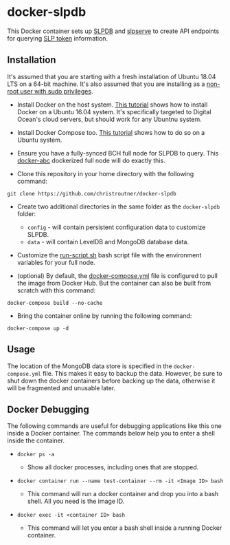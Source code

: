 # docker-slpdb
This Docker container sets up
[SLPDB](https://github.com/christroutner/SLPDB) and
[slpserve](https://github.com/fountainhead-cash/slpserve)
to create API endpoints for querying [SLP token](https://simpleledger.cash/) information.

## Installation
It's assumed that you are starting with a fresh installation of Ubuntu 18.04
LTS on a 64-bit machine.
It's also assumed that you are installing as
a [non-root user with sudo privileges](https://www.digitalocean.com/community/tutorials/initial-server-setup-with-ubuntu-16-04).

- Install Docker on the host system.
[This tutorial](https://www.digitalocean.com/community/tutorials/how-to-install-and-use-docker-on-ubuntu-16-04)
shows how to install Docker on a Ubuntu 16.04 system. It's specifically targeted
to Digital Ocean's cloud servers, but should work for any Ubuntnu system.

- Install Docker Compose too.
[This tutorial](https://www.digitalocean.com/community/tutorials/how-to-install-docker-compose-on-ubuntu-16-04)
shows how to do so on a Ubuntu system.

- Ensure you have a fully-synced BCH full node for SLPDB to query.
This [docker-abc](https://github.com/christroutner/docker-abc) dockerized
full node will do exactly this.

- Clone this repository in your home directory with the following command:

`git clone https://github.com/christroutner/docker-slpdb`

- Create two additional directories in the same folder as the `docker-slpdb` folder:
  - `config` - will contain persistent configuration data to customize SLPDB.
  - `data` - will contain LevelDB and MongoDB database data.

- Customize the [run-script.sh](./run-script.sh) bash script file with the
environment variables for your full node.

- (optional) By default,
the [docker-compose.yml](docker-compose.yml) file is configured to pull the image
from Docker Hub. But the container can also be built from scratch with this
command:

`docker-compose build --no-cache`

- Bring the container online by running the following command:

`docker-compose up -d`

## Usage
The location of the MongoDB data store is specified in the `docker-compose.yml` file.
This makes it easy to backup the data. However, be sure to shut down the docker
containers before backing up the data, otherwise it will be fragmented and unusable later.

## Docker Debugging
The following commands are useful for debugging applications like this one
inside a Docker container. The commands below help you to enter a shell
inside the container.

* `docker ps -a`
  * Show all docker processes, including ones that are stopped.

* `docker container run --name test-container --rm -it <Image ID> bash`
  * This command will run a docker container and drop you into a bash shell.
  All you need is the image ID.

* `docker exec -it <container ID> bash`
  * This command will let you enter a bash shell inside a running Docker container.
